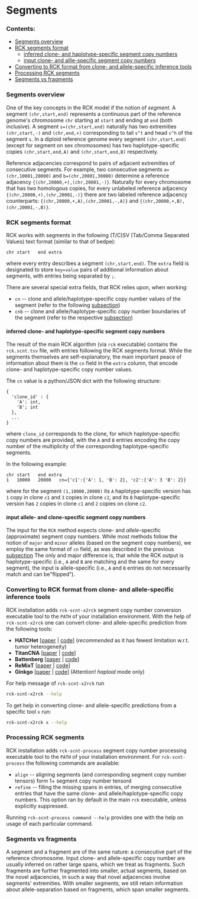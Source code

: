 # Segments

### Contents: 
* [Segments overview](#segments-overview)
* [RCK segments format](#rck-segments-format)
    * [inferred clone- and haplotype-specific segment copy numbers](#inferred-clone--and-haplotype-specific-segment-copy-numbers)
    * [input clone- and allle-specific segment copy numbers](#input-allele--and-clone-specific-segment-copy-numbers)
* [Converting to RCK format from clone- and allele-specific inference tools](#converting-to-rck-format-from-clone--and-allele-specific-inference-tools)
* [Processing RCK segments](#processing-rck-segments)
* [Segments vs fragments](#segments-vs-fragments)

### Segments overview

One of the key concepts in the RCK model if the notion of *segment*.
A segment `(chr,start,end)` represents a continuous part of the reference genome's chromosome `chr` starting at `start` and ending at `end` (both inclusive).
A segment `s=(chr,start,end)` naturally has two extremities `(chr,start,-)` and `(chr,end,+)` corresponding to tail `s^t` and head `s^h` of the segment `s`.
In a diploid reference genome every segment `(chr,start,end)` (except for segment on sex chromosomes) has two haplotype-specific copies `(chr,start,end,A)` and `(chr,start,end,B)` respectively.  

Reference adjacencies correspond to pairs of adjacent extremities of consecutive segments.
For example, two consecutive segments `a=(chr,10001,20000)` and `b=(chr,20001,30000)` determine a reference adjacency `{(chr,20000,+),(chr,20001,-)}`.
Naturally for every chromosome that has two homologous copies, for every unlabeled reference adjacency `{(chr,20000,+),(chr,20001,-)}` there are two labeled reference adjacency counterparts:
`{(chr,20000,+,A),(chr,20001,-,A)}` and `{(chr,20000,+,B),(chr,20001,-,B)}`.

### RCK segments format
RCK works with segments in the following (T/C)SV (Tab/Comma Separated Values) text format (similar to that of bedpe):
````
chr	start	end	extra
````
where every entry describes a segment `(chr,start,end)`.
The `extra` field is designated to store `key=value` pairs of additional information about segments, with entries being separated by `;`.

There are several special extra fields, that RCK relies upon, when working:
* `cn` -- clone and allele/haplotype-specific copy number values of the segment (refer to the following [subsection](#inferred-clone--and-haplotype-specific-segment-copy-numbers))
* `cnb` -- clone and allele/haplotype-specific copy number boundaries of the segment (refer to the respective [subsection](#copy-number-boundaries))

#### inferred clone- and haplotype-specific segment copy numbers
The result of the main RCK algorithm (via `rck` executable) contains the `rck.scnt.tsv` file, with entries following the RCK segments format.
While the segments themselves are self-explanatory, the main important peace of information about them is the `cn` field in the `extra` column, that encode clone- and haplotype-specific copy number values.

The `cn` value is a python/JSON dict with the following structure:
```
{
  'clone_id' : {
    'A': int,
    'B'; int
  },
  ...
}
``` 
where `clone_id` corresponds to the clone, for which haplotype-specific copy numbers are provided, with the `A` and `B` entries encoding the copy number of the multiplicity of the corresponding haplotype-specific segments.

In the following example:
````
chr	start	end	extra
1	10000	20000	cn={'c1':{'A': 1, 'B': 2}, 'c2':{'A': 3 'B': 2}}
````
where for the segment `(1,10000,20000)` its `A` haplotype-specific version has `1` copy in clone `c1` and `3` copies in clone `c2`, and its `B` haplotype-specific version has `2` copies in clone `c1` and `2` copies on clone `c2`.

#### input allele- and clone-specific segment copy numbers
The input for the `RCK` method expects clone- and *allele*-specific (approximate) segment copy numbers. 
While most methods follow the notion of `major` and `minor` alleles (based on the segment copy numbers), we employ the same format of `cn` field, as was described in the previous [subsection](#inferred-clone--and-haplotype-specific-segment-copy-numbers)
The only and major difference is, that while the RCK output is haplotype-specific (i.e., `A` and `B` are matching and the same for every segment), the input is allele-specific (i.e., `A` and `B` entries do not necessarily match and can be"flipped").

### Converting to RCK format from clone- and allele-specific inference tools
RCK installation adds `rck-scnt-x2rck` segment copy number conversion executable tool to the `PATH` of your installation environment.
With the help of `rck-scnt-x2rck` one can convert clone- and allele-specific prediction from the following tools:
* **HATCHet** [[paper](https://www.biorxiv.org/content/early/2018/12/17/496174) | [code](https://github.com/raphael-group/hatchet)] (*recommended* as it has fewest limitation w.r.t. tumor heterogeneity)
* **TitanCNA** [[paper](https://www.ncbi.nlm.nih.gov/pubmed/25060187) | [code](https://github.com/gavinha/TitanCNA)]
* **Battenberg** [[paper](https://www.ncbi.nlm.nih.gov/pubmed/22608083) | [code](https://github.com/cancerit/cgpBattenberg)]
* **ReMixT** [[paper](https://www.ncbi.nlm.nih.gov/pubmed/28750660) | [code](https://bitbucket.org/dranew/remixt)]
* **Ginkgo** [[paper](https://www.nature.com/articles/nmeth.3578) | [code](https://github.com/robertaboukhalil/ginkgo)] (Attention! *haploid* mode only)

For help message of `rck-scnt-x2rck` run 
````bash
rck-scnt-x2rck --help
````

To get help in converting clone- and allele-specific predictions from a specific tool `x` run:
````bash
rck-scnt-x2rck x --help
````

### Processing RCK segments
RCK installation adds `rck-scnt-process` segment copy number processing executable tool to the `PATH` of your installation environment.
For `rck-scnt-process` the following commands are available:
* `align` -- aligning segments (and corresponding segment copy number tensors) form 1+ segment copy number tensord
* `refine` -- filling the missing spans in entries, of merging consecutive entries that have the same clone- and allele/haplotype-specific copy numbers.
This option ran by default in the main `rck` executable, unless explicitly suppressed.

Running `rck-scnt-process command --help` provides one with the help on usage of each particular command.


### Segments vs fragments
A segment and a fragment are of the same nature: a consecutive part of the reference chromosome. 
Input clone- and allele-specific copy number are usually inferred on rather large spans, which we treat as fragments. 
Such fragments are further fragmented into smaller, actual segments, based on the novel adjacencies, in such a way that novel adjacencies involve segments' extremities.
With smaller segments, we still retain information about allele-separation based on fragments, which span smaller segments. 
